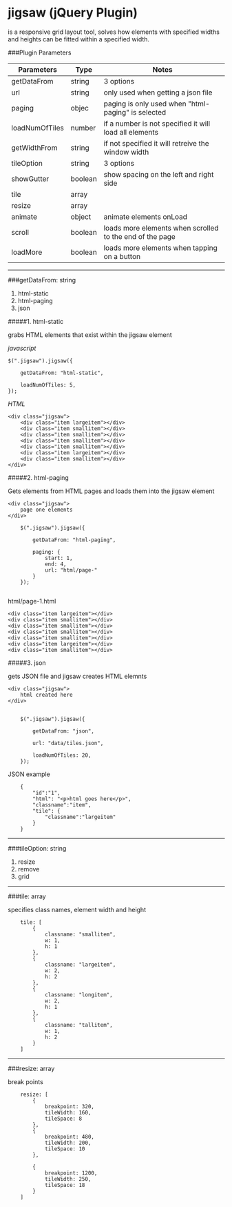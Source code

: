 jigsaw (jQuery Plugin)
=====

is a responsive grid layout tool, solves how elements with specified widths and heights can be fitted within a specified width.


###Plugin Parameters 

Parameters      | Type      | Notes
--------------- | ------------- | -------------
getDataFrom     |  string   | 3 options
url             |  string   | only used when getting a json file 
paging          |  objec    | paging is only used when "html-paging" is selected 
loadNumOfTiles  |  number   | if a number is not specified it will load all elements
getWidthFrom    |  string   | if not specified it will retreive the window width
tileOption      |  string   | 3 options
showGutter      |  boolean  | show spacing on the left and right side 
tile            |  array    |
resize          |  array    |
animate         |  object   | animate elements onLoad
scroll          |  boolean  | loads more elements when scrolled to the end of the page
loadMore        |  boolean  | loads more elements when tapping on a button


-------------------------

###getDataFrom: string
1. html-static
2. html-paging
3. json




#####1. html-static

grabs HTML elements that exist within the jigsaw element

*javascript*
```
$(".jigsaw").jigsaw({

    getDataFrom: "html-static",

    loadNumOfTiles: 5,
});
```

*HTML*
```
<div class="jigsaw">
    <div class="item largeitem"></div>
    <div class="item smallitem"></div>
    <div class="item smallitem"></div>
    <div class="item smallitem"></div>
    <div class="item smallitem"></div>
    <div class="item largeitem"></div>
    <div class="item smallitem"></div>
</div>
```


#####2. html-paging

Gets elements from HTML pages and loads them into the jigsaw element

```
<div class="jigsaw">
    page one elements
</div>

    $(".jigsaw").jigsaw({

        getDataFrom: "html-paging",

        paging: {
            start: 1,
            end: 4,
            url: "html/page-"
        }
    });
    
```
html/page-1.html
```
<div class="item largeitem"></div>
<div class="item smallitem"></div>
<div class="item smallitem"></div>
<div class="item smallitem"></div>
<div class="item smallitem"></div>
<div class="item largeitem"></div>
<div class="item smallitem"></div>
```



#####3. json

gets JSON file and jigsaw creates HTML elemnts 

```
<div class="jigsaw">
    html created here
</div>


    $(".jigsaw").jigsaw({

        getDataFrom: "json",

        url: "data/tiles.json",
        
        loadNumOfTiles: 20,
    });
```


JSON example
```
    {
        "id":"1",
        "html": "<p>html goes here</p>",
        "classname":"item",
        "tile": {
            "classname":"largeitem"
        }
    }
```

------------------------------


###tileOption: string
1. resize
2. remove
3. grid



------------------------------


###tile: array

specifies class names, element width and height

```
    tile: [
        {
            classname: "smallitem",
            w: 1,
            h: 1
        },
        {
            classname: "largeitem",
            w: 2,
            h: 2
        },
        {
            classname: "longitem",
            w: 2,
            h: 1
        },
        {
            classname: "tallitem",
            w: 1,
            h: 2
        }
    ]
```


------------------------------


###resize: array

break points 

```
    resize: [
        {
            breakpoint: 320,
            tileWidth: 160,
            tileSpace: 8
        },
        {
            breakpoint: 480,
            tileWidth: 200,
            tileSpace: 10
        },

        {
            breakpoint: 1200,
            tileWidth: 250,
            tileSpace: 18
        }
    ]
```
